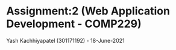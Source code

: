 # Assignment:2 (Web Application Development - COMP229)

 Yash Kachhiyapatel (301171192) - 18-June-2021

